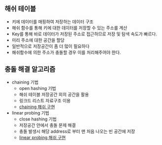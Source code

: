 ## 해쉬 테이블
- 키에 데이터를 매핑하여 저장하는 데이터 구조
- 해쉬 함수를 통해 키에 대한 데이터를 저장할 수 있는 주소를 계산
- Key를 통해 바로 데이터가 저장된 주소로 접근하므로 저장 및 탐색 속도가 빠르다.
- 미리 주소에 대한 공간을 할당
- 일반적으로 저장공간이 좀 더 많이 필요하다
- 해쉬함수에 의한 주소가 충돌할 경우 이를 처리해주어야 한다.

## 충돌 해결 알고리즘
- chaining 기법
    - open hashing 기법
    - 해쉬 테이블 저장공간 외의 공간을 활용
    - 링크드 리스트 자료구조 이용
    - [chaining 해쉬 구현](./MyHash_chaining.java)
- linear probing 기법
    - close hashing 기법
    - 저장공간 안에서 충돌 문제 해결
    - 충돌 발생시 해당 address로 부터 맨 처음 나오는 빈 공간에 저장
    - [linear probing 해쉬 구현](./MyHash_linearProbing.java)